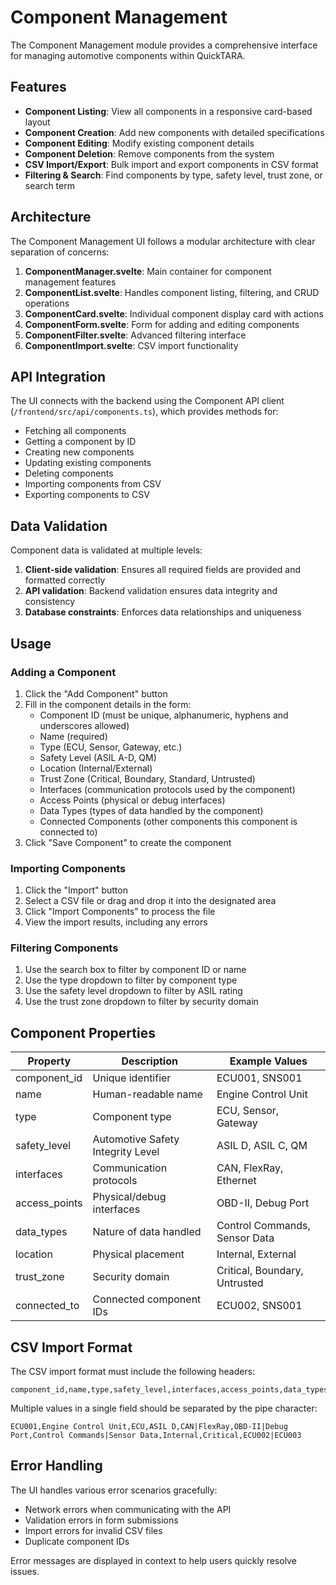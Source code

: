 # Component Management

The Component Management module provides a comprehensive interface for managing automotive components within QuickTARA.

## Features

- **Component Listing**: View all components in a responsive card-based layout
- **Component Creation**: Add new components with detailed specifications
- **Component Editing**: Modify existing component details
- **Component Deletion**: Remove components from the system
- **CSV Import/Export**: Bulk import and export components in CSV format
- **Filtering & Search**: Find components by type, safety level, trust zone, or search term

## Architecture

The Component Management UI follows a modular architecture with clear separation of concerns:

1. **ComponentManager.svelte**: Main container for component management features
2. **ComponentList.svelte**: Handles component listing, filtering, and CRUD operations
3. **ComponentCard.svelte**: Individual component display card with actions
4. **ComponentForm.svelte**: Form for adding and editing components
5. **ComponentFilter.svelte**: Advanced filtering interface
6. **ComponentImport.svelte**: CSV import functionality

## API Integration

The UI connects with the backend using the Component API client (`/frontend/src/api/components.ts`), which provides methods for:

- Fetching all components
- Getting a component by ID
- Creating new components
- Updating existing components
- Deleting components
- Importing components from CSV
- Exporting components to CSV

## Data Validation

Component data is validated at multiple levels:

1. **Client-side validation**: Ensures all required fields are provided and formatted correctly
2. **API validation**: Backend validation ensures data integrity and consistency
3. **Database constraints**: Enforces data relationships and uniqueness

## Usage

### Adding a Component

1. Click the "Add Component" button
2. Fill in the component details in the form:
   - Component ID (must be unique, alphanumeric, hyphens and underscores allowed)
   - Name (required)
   - Type (ECU, Sensor, Gateway, etc.)
   - Safety Level (ASIL A-D, QM)
   - Location (Internal/External)
   - Trust Zone (Critical, Boundary, Standard, Untrusted)
   - Interfaces (communication protocols used by the component)
   - Access Points (physical or debug interfaces)
   - Data Types (types of data handled by the component)
   - Connected Components (other components this component is connected to)
3. Click "Save Component" to create the component

### Importing Components

1. Click the "Import" button
2. Select a CSV file or drag and drop it into the designated area
3. Click "Import Components" to process the file
4. View the import results, including any errors

### Filtering Components

1. Use the search box to filter by component ID or name
2. Use the type dropdown to filter by component type
3. Use the safety level dropdown to filter by ASIL rating
4. Use the trust zone dropdown to filter by security domain

## Component Properties

| Property      | Description                                      | Example Values                  |
|---------------|--------------------------------------------------|--------------------------------|
| component_id  | Unique identifier                                | ECU001, SNS001                 |
| name          | Human-readable name                              | Engine Control Unit            |
| type          | Component type                                   | ECU, Sensor, Gateway           |
| safety_level  | Automotive Safety Integrity Level                | ASIL D, ASIL C, QM             |
| interfaces    | Communication protocols                          | CAN, FlexRay, Ethernet         |
| access_points | Physical/debug interfaces                        | OBD-II, Debug Port             |
| data_types    | Nature of data handled                           | Control Commands, Sensor Data  |
| location      | Physical placement                               | Internal, External             |
| trust_zone    | Security domain                                  | Critical, Boundary, Untrusted  |
| connected_to  | Connected component IDs                          | ECU002, SNS001                 |

## CSV Import Format

The CSV import format must include the following headers:

```csv
component_id,name,type,safety_level,interfaces,access_points,data_types,location,trust_zone,connected_to
```

Multiple values in a single field should be separated by the pipe character:

```csv
ECU001,Engine Control Unit,ECU,ASIL D,CAN|FlexRay,OBD-II|Debug Port,Control Commands|Sensor Data,Internal,Critical,ECU002|ECU003
```

## Error Handling

The UI handles various error scenarios gracefully:

- Network errors when communicating with the API
- Validation errors in form submissions
- Import errors for invalid CSV files
- Duplicate component IDs

Error messages are displayed in context to help users quickly resolve issues.
